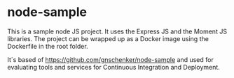# node-sample
This is a sample node JS project. It uses the Express JS and the Moment JS libraries. The project can be wrapped up as a Docker image using the Dockerfile in the root folder.

It´s based of https://github.com/gnschenker/node-sample and used for evaluating tools and services for Continuous Integration and Deployment.
